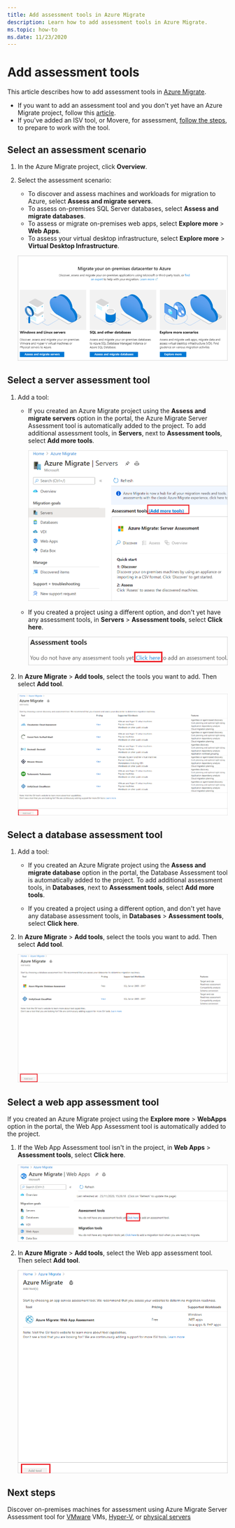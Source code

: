 ```yaml
---
title: Add assessment tools in Azure Migrate 
description: Learn how to add assessment tools in Azure Migrate. 
ms.topic: how-to
ms.date: 11/23/2020
---
```



# Add assessment tools

This article describes how to add assessment tools in [Azure Migrate](./migrate-services-overview.md). 

- If you want to add an assessment tool and you don't yet have an Azure Migrate project, follow this [article](create-manage-projects.md).
- If you've added an ISV tool, or Movere, for assessment, [follow the steps](prepare-isv-movere.md), to prepare to work with the tool.

## Select an assessment scenario

1. In the Azure Migrate project, click **Overview**.
2. Select the assessment scenario:

    - To discover and assess machines and workloads for migration to Azure, select **Assess and migrate servers**.
    - To assess on-premises SQL Server databases, select **Assess and migrate databases**.
    - To assess or migrate on-premises web apps,  select **Explore more** > **Web Apps**.
    - To assess your virtual desktop infrastructure, select **Explore more** > **Virtual Desktop Infrastructure**.

    ![Options for selecting an assessment scenario](./media/how-to-assess/assess-scenario.png)

## Select a server assessment tool 


1. Add a tool:

    - If you created an Azure Migrate project using the **Assess and migrate servers** option in the portal, the Azure Migrate Server Assessment tool is automatically added to the project. To add additional assessment tools, in **Servers**, next to **Assessment tools**, select **Add more tools**.
    
         ![Button to add additional assessment tools](./media/how-to-assess/add-assessment-tool.png)

    - If you created a project using a different option, and don't yet have any assessment tools, in **Servers** > **Assessment tools**, select **Click here**.

        ![Button to add first assessment tool](./media/how-to-assess/no-assessment-tool.png)

2. In **Azure Migrate** > **Add tools**, select the tools you want to add. Then select **Add tool**.

    ![Select assessment tools from list](./media/how-to-assess/select-assessment-tool.png)



## Select a database assessment tool

1. Add a tool:

    - If you created an Azure Migrate project using the **Assess and migrate database** option in the portal, the Database Assessment tool is automatically added to the project. To add additional assessment tools, in **Databases**, next to **Assessment tools**, select **Add more tools**.

    - If you created a project using a different option, and don't yet have any database assessment tools, in **Databases** > **Assessment tools**, select **Click here**.

2. In **Azure Migrate** > **Add tools**, select the tools you want to add. Then select **Add tool**.

    ![Select database assessment tools from list](./media/how-to-assess/select-database-assessment-tool.png)


## Select a web app assessment tool

If you created an Azure Migrate project using the **Explore more** > **WebApps** option in the portal, the Web App Assessment tool is automatically added to the project. 


1. If the Web App Assessment tool isn't in the project, in **Web Apps** > **Assessment tools**, select **Click here**.
    
    ![Add web app assessment tools](./media/how-to-assess/no-web-app-assessment-tool.png)


2. In **Azure Migrate** > **Add tools**, select the Web app assessment tool. Then select **Add tool**.

    ![Select the database migration tool from list](./media/how-to-assess/select-web-app-assessment-tool.png)

 


## Next steps

Discover on-premises machines for assessment using Azure Migrate Server Assessment tool for [VMware](./tutorial-discover-vmware.md) VMs, [Hyper-V](./tutorial-discover-hyper-v.md), or [physical servers](./tutorial-discover-physical.md)